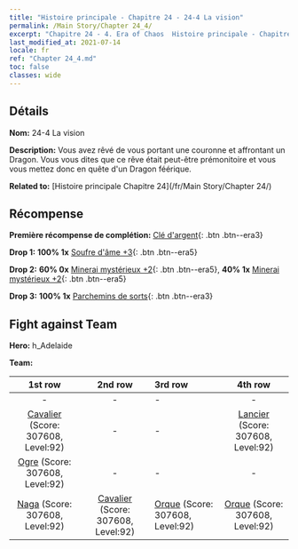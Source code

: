 ```yaml
---
title: "Histoire principale - Chapitre 24 - 24-4 La vision"
permalink: /Main Story/Chapter 24_4/
excerpt: "Chapitre 24 - 4. Era of Chaos  Histoire principale - Chapitre 24_4. 24-4 La vision"
last_modified_at: 2021-07-14
locale: fr
ref: "Chapter 24_4.md"
toc: false
classes: wide
---
```


## Détails

 **Nom:** 24-4 La vision

 **Description:** Vous avez rêvé de vous portant une couronne et affrontant un Dragon. Vous vous dites que ce rêve était peut-être prémonitoire et vous vous mettez donc en quête d'un Dragon féérique.

 **Related to:** [Histoire principale Chapitre 24](/fr/Main Story/Chapter 24/)

## Récompense

 **Première récompense de complétion:** [Clé d'argent](/ItemsFR/con_693/){: .btn .btn--era3}

 **Drop 1:** **100% 1x** [Soufre d'âme +3](/ItemsFR/mat_85/){: .btn .btn--era5}

 **Drop 2:** **60% 0x** [Minerai mystérieux +2](/ItemsFR/mat_75/){: .btn .btn--era5}, **40% 1x** [Minerai mystérieux +2](/ItemsFR/mat_75/){: .btn .btn--era5}

 **Drop 3:** **100% 1x** [Parchemins de sorts](/ItemsFR/con_694/){: .btn .btn--era3}


## Fight against Team
 **Hero:** h_Adelaide

 **Team:**


  | 1st row | 2nd row | 3rd row | 4th row |
  |:----:|:----:|:----|:----:|
  | - | - | - | - |
  | [Cavalier](/fr/units/Cavalier/) (Score: 307608, Level:92)  | - | - | [Lancier](/fr/units/Pikeman/) (Score: 307608, Level:92)  |
  | [Ogre](/fr/units/Ogre/) (Score: 307608, Level:92)  | - | - | - |
  | [Naga](/fr/units/Naga/) (Score: 307608, Level:92)  | [Cavalier](/fr/units/Cavalier/) (Score: 307608, Level:92)  | [Orque](/fr/units/Orc/) (Score: 307608, Level:92)  | [Orque](/fr/units/Orc/) (Score: 307608, Level:92)  |



